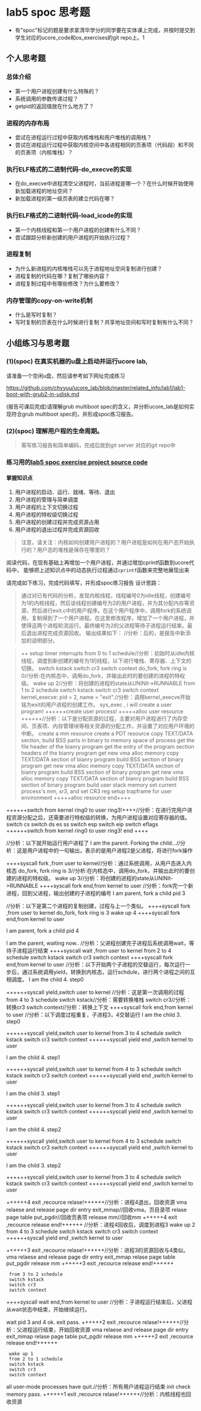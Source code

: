 # lab5 spoc 思考题

- 有"spoc"标记的题是要求拿清华学分的同学要在实体课上完成，并按时提交到学生对应的ucore_code和os_exercises的git repo上。1


## 个人思考题

### 总体介绍

 - 第一个用户进程创建有什么特殊的？
 - 系统调用的参数传递过程？
 - getpid的返回值放在什么地方了？

### 进程的内存布局

 - 尝试在进程运行过程中获取内核堆栈和用户堆栈的调用栈？
 - 尝试在进程运行过程中获取内核空间中各进程相同的页表项（代码段）和不同的页表项（内核堆栈）？

### 执行ELF格式的二进制代码-do_execve的实现

 - 在do_execve中进程清空父进程时，当前进程是哪一个？在什么时候开始使用新加载进程的地址空间？
 - 新加载进程的第一级页表的建立代码在哪？

### 执行ELF格式的二进制代码-load_icode的实现

 - 第一个内核线程和第一个用户进程的创建有什么不同？
 - 尝试跟踪分析新创建的用户进程的开始执行过程？

### 进程复制

 - 为什么新进程的内核堆栈可以先于进程地址空间复制进行创建？
 - 进程复制的代码在哪？复制了哪些内容？
 - 进程复制过程中有哪些修改？为什么要修改？

### 内存管理的copy-on-write机制
 - 什么是写时复制？
 - 写时复制的页表在什么时候进行复制？共享地址空间和写时复制有什么不同？

## 小组练习与思考题

### (1)(spoc) 在真实机器的u盘上启动并运行ucore lab,

请准备一个空闲u盘，然后请参考如下网址完成练习

https://github.com/chyyuu/ucore_lab/blob/master/related_info/lab1/lab1-boot-with-grub2-in-udisk.md

(报告可课后完成)请理解grub multiboot spec的含义，并分析ucore_lab是如何实现符合grub multiboot spec的，并形成spoc练习报告。

### (2)(spoc) 理解用户程的生命周期。

> 需写练习报告和简单编码，完成后放到git server 对应的git repo中

### 练习用的[lab5 spoc exercise project source code](https://github.com/chyyuu/ucore_lab/tree/master/related_info/lab5/lab5-spoc-discuss)

#### 掌握知识点
1. 用户进程的启动、运行、就绪、等待、退出
2. 用户进程的管理与简单调度
3. 用户进程的上下文切换过程
4. 用户进程的特权级切换过程
5. 用户进程的创建过程并完成资源占用
6. 用户进程的退出过程并完成资源回收

> 注意，请关注：内核如何创建用户进程的？用户进程是如何在用户态开始执行的？用户态的堆栈是保存在哪里的？

阅读代码，在现有基础上再增加一个用户进程，并通过增加cprintf函数到ucore代码中，
能够把上述知识点中的动态执行过程通过`cprintf`函数来完整地展现出来

请完成如下练习，完成代码填写，并形成spoc练习报告
设计思路：
>通过对已有代码的分析，发现内核线程，线程编号0为idle线程，创建编号为1的内核线程，然后该线程创建编号为2的用户进程，并为其分配内存等资源，然后进行exit.c中的用户程序。在这个用户程序中，调用fork的系统调用，复制得到了一个用户进程。在这里修改程序，增加了一个用户进程，并使得这两个进程轮流运行。最终编号为2的父进程等待子进程运行结束。最后退出进程完成资源回收。
>输出结果如下：
//分析：后的，是报告中新添加的说明部分。

>++ setup timer interrupts
     from 0 to 1 schedule//分析：初始时从idle内核线程，调度到新创建的编号为1的线程，以下进行堆栈、寄存器、上下文的切换。
     switch kstack
     switch cr3
     switch context
     do_fork, fork ring is 0//分析:在内核态中，调用do_fork，并输出此时的要创建的进程的特权级。
     wake up 2//分析：将创建的进程的state从UNINIt->RUNNABLE
     from 1 to 2 schedule
     switch kstack
     switch cr3
     switch context
kernel_execve: pid = 2, name = "exit".//分析：调用kernel_execve开始铭为exit的用户进程的创建工作。
sys_exec , i will create a user program!
++++++create user process!
+++++alloc user  resource ++++++//分析：以下是分配资源的过程，主要对用户进程进行了内存空间、页表项、内存管理块等相关资源的分配工作，并设置了对应用户环境的中断。
     create a mm  resource 
     create a PDT  resource 
     copy TEXT/DATA section, build BSS parts in binary to memory space of process 
     get the file header of the bianry program 
     get the entry of the program section headers of the bianry program 
     get new vma 
     alloc memory 
     copy TEXT/DATA section of bianry program
     build BSS section of binary program
     get new vma 
     alloc memory 
     copy TEXT/DATA section of bianry program
     build BSS section of binary program
     get new vma 
     alloc memory 
     copy TEXT/DATA section of bianry program
     build BSS section of binary program
     build user stack memory
     set current process's mm, sr3, and set CR3 reg 
     setup trapframe for user environment 
+++++alloc resource end++++

++++++switch from kernel ring0 to user ring3!++++//分析：在进行完用户进程资源分配之后，还需要进行特权级的转换，为用户进程设置对应寄存器的值。
      switch cs
      switch ds es ss
      switch esp
      switch eip
      switch eflags
++++++switch from kernel ring0 to user ring3! end ++++

//分析：以下就开始运行用户进程了
I am the parent. Forking the child...//分析：这是用户进程中的一句输出，表示的是用户进程2是父进程，将进行fork操作


++++syscall fork ,from user to kernel//分析：通过系统调用，从用户态进入内核态
     do_fork, fork ring is 3//分析:在内核态中，调用do_fork，并输出此时的要创建的进程的特权级。
     wake up 3//分析：将创建的进程的state从UNINIt->RUNNABLE
++++syscall fork end,from kernel to user
//分析：fork完一个新进程，回到父进程，输出创建的子进程的编号
I am parent, fork a child pid 3

//分析：以下是第二个进程的复制创建，过程与上一个类似。
++++syscall fork ,from user to kernel
     do_fork, fork ring is 3
     wake up 4
++++syscall fork end,from kernel to user

I am parent, fork a child pid 4

I am the parent, waiting now..
//分析：父进程创建完子进程后系统调用wait，等待子进程运行结束
++++syscall wait ,from user to kernel
     from 2 to 4 schedule
     switch kstack
     switch cr3
     switch context
++++syscall fork end,from kernel to user
//分析：以下开始两个子进程的交替运行，每次运行一步后，通过系统调用yield，转换到内核态，运行schdule，进行两个进程之间的互相调度。
I am the child 4. step0

++++++syscall yield,switch user to kernel //分析：这是第一次调用的过程
     from 4 to 3 schedule
     switch kstack//分析：需要转换堆栈
     switch cr3//分析：转换cr3
     switch context//分析：转换上下文
++++syscall fork end,from kernel to user
//分析：以下调度过程重复，子进程3，4交替运行
I am the child 3. step0

++++++syscall yield,switch user to kernel 
     from 3 to 4 schedule
     switch kstack
     switch cr3
     switch context
++++++syscall yield end ,switch kernel to user 

I am the child 4. step1

++++++syscall yield,switch user to kernel 
     from 4 to 3 schedule
     switch kstack
     switch cr3
     switch context
++++++syscall yield end ,switch kernel to user 

I am the child 3. step1

++++++syscall yield,switch user to kernel 
     from 3 to 4 schedule
     switch kstack
     switch cr3
     switch context
++++++syscall yield end ,switch kernel to user 

I am the child 4. step2

++++++syscall yield,switch user to kernel 
     from 4 to 3 schedule
     switch kstack
     switch cr3
     switch context
++++++syscall yield end ,switch kernel to user 

I am the child 3. step2

++++++syscall yield,switch user to kernel 
     from 3 to 4 schedule
     switch kstack
     switch cr3
     switch context
++++++syscall yield end ,switch kernel to user 

++++++4 exit ,recource relase!++++++//分析：进程4退出，回收资源
     vma relaese and release page dir entry exit_mmap//回收vma，页目录项
     relase page table put_pgdir//回收页表项
     release mm//回收mm
++++++4 exit ,recource release end!++++++
//分析：进程4回收后，调度到进程3
     wake up 2
     from 4 to 3 schedule
     switch kstack
     switch cr3
     switch context
++++++syscall yield end ,switch kernel to user 

++++++3 exit ,recource relase!++++++//分析：进程3的资源回收与4类似。
     vma relaese and release page dir entry exit_mmap
     relase page table put_pgdir
     release mm
++++++3 exit ,recource release end!++++++

     from 3 to 2 schedule
     switch kstack
     switch cr3
     switch context
++++syscall wait end,from kernel to user
//分析：子进程运行结束后，父进程从wait状态中结束，开始继续运行。

wait pid 3 and 4 ok.
exit pass.
++++++2 exit ,recource relase!++++++//分析：父进程运行结束，开始回收资源
     vma relaese and release page dir entry exit_mmap
     relase page table put_pgdir
     release mm
++++++2 exit ,recource release end!++++++

     wake up 1
     from 2 to 1 schedule
     switch kstack
     switch cr3
     switch context
all user-mode processes have quit.//分析：所有用户进程运行结束
init check memory pass.
++++++1 exit ,recource relase!++++++//分析：内核线程也回收资源


